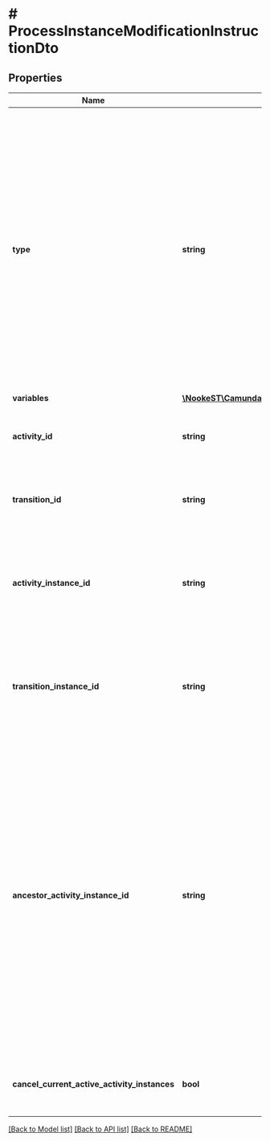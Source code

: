 # # ProcessInstanceModificationInstructionDto

## Properties

Name | Type | Description | Notes
------------ | ------------- | ------------- | -------------
**type** | **string** | **Mandatory**. One of the following values: &#x60;cancel&#x60;, &#x60;startBeforeActivity&#x60;, &#x60;startAfterActivity&#x60;, &#x60;startTransition&#x60;.  * A cancel instruction requests cancellation of a single activity instance or all instances of one activity. * A startBeforeActivity instruction requests to enter a given activity. * A startAfterActivity instruction requests to execute the single outgoing sequence flow of a given activity. * A startTransition instruction requests to execute a specific sequence flow. |
**variables** | [**\NookeST\Camunda\Model\TriggerVariableValueDto**](TriggerVariableValueDto.md) |  | [optional]
**activity_id** | **string** | Can be used with instructions of types &#x60;startTransition&#x60;. Specifies the sequence flow to start. | [optional]
**transition_id** | **string** | Can be used with instructions of types &#x60;startTransition&#x60;. Specifies the sequence flow to start. | [optional]
**activity_instance_id** | **string** | Can be used with instructions of type &#x60;cancel&#x60;. Specifies the activity instance to cancel. Valid values are the activity instance IDs supplied by the [Get Activity Instance request](https://docs.camunda.org/manual/7.15/reference/rest/process-instance/get-activity-instances/). | [optional]
**transition_instance_id** | **string** | Can be used with instructions of type &#x60;cancel&#x60;. Specifies the transition instance to cancel. Valid values are the transition instance IDs supplied by the [Get Activity Instance request](https://docs.camunda.org/manual/7.15/reference/rest/process-instance/get-activity-instances/). | [optional]
**ancestor_activity_instance_id** | **string** | Can be used with instructions of type &#x60;startBeforeActivity&#x60;, &#x60;startAfterActivity&#x60;, and &#x60;startTransition&#x60;. Valid values are the activity instance IDs supplied by the Get Activity Instance request. If there are multiple parent activity instances of the targeted activity, this specifies the ancestor scope in which hierarchy the activity/transition is to be instantiated.  Example: When there are two instances of a subprocess and an activity contained in the subprocess is to be started, this parameter allows to specifiy under which subprocess instance the activity should be started. | [optional]
**cancel_current_active_activity_instances** | **bool** | Can be used with instructions of type cancel. Prevents the deletion of new created activity instances. | [optional]

[[Back to Model list]](../../README.md#models) [[Back to API list]](../../README.md#endpoints) [[Back to README]](../../README.md)

